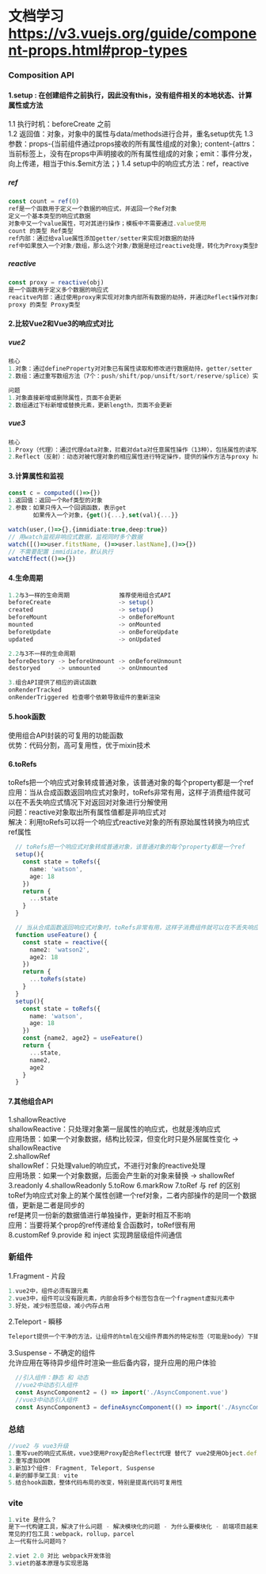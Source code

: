 
# 文档学习 https://v3.vuejs.org/guide/component-props.html#prop-types

### Composition API
#### 1.setup : 在创建组件之前执行，因此没有this，没有组件相关的本地状态、计算属性或方法  
1.1 执行时机：beforeCreate 之前  
1.2 返回值：对象，对象中的属性与data/methods进行合并，重名setup优先
1.3 参数：props-{当前组件通过props接收的所有属性组成的对象}; content-{attrs：当前标签上，没有在props中声明接收的所有属性组成的对象；emit：事件分发，向上传递，相当于this.$emit方法；}
1.4 setup中的响应式方法：ref，reactive
##### ref  
```ts
const count = ref(0)
ref是一个函数用于定义一个数据的响应式，并返回一个Ref对象  
定义一个基本类型的响应式数据  
对象中又一个value属性，可对其进行操作；模板中不需要通过.value使用  
count 的类型 Ref类型
ref内部：通过给value属性添加getter/setter来实现对数据的劫持
ref中如果放入一个对象/数组，那么这个对象/数据是经过reactive处理，转化为Proxy类型的代理对象
```
##### reactive  
```ts
const proxy = reactive(obj)
是一个函数用于定义多个数据的响应式
reacitve内部：通过使用proxy来实现对对象内部所有数据的劫持，并通过Reflect操作对象内部数据
proxy 的类型 Proxy类型
```
#### 2.比较Vue2和Vue3的响应式对比
##### vue2
```ts
核心
1.对象：通过defineProperty对对象已有属性读取和修改进行数据劫持，getter/setter
2.数组：通过重写数组方法（7个：push/shift/pop/unsift/sort/reserve/splice）实现对数组对监听和拦截

问题
1.对象直接新增或删除属性，页面不会更新
2.数组通过下标新增或替换元素，更新length，页面不会更新
```
##### vue3
```ts
核心
1.Proxy（代理）：通过代理data对象，拦截对data对任意属性操作（13种），包括属性的读写/新增/删除等
2.Reflect（反射）：动态对被代理对象的相应属性进行特定操作，提供的操作方法与proxy handlers的方法相同
```
#### 3.计算属性和监视
```ts
const c = computed(()=>{})
1.返回值：返回一个Ref类型的对象
2.参数：如果只传入一个回调函数，表示get 
       如果传入一个对象，{get(){...},set(val){...}}
```
```ts
watch(user,()=>{},{immidiate:true,deep:true})
// 用watch监视非响应式数据，监视同时多个数据
watch([()=>user.fitstName, ()=>user.lastName],()=>{})
// 不需要配置 immidiate，默认执行
watchEffect(()=>{})
```
#### 4.生命周期
```ts
1.2与3一样的生命周期              推荐使用组合式API
beforeCreate                   -> setup()
created                        -> setup()
beforeMount                    -> onBeforeMount
mounted                        -> onMounted
beforeUpdate                   -> onBeforeUpdate
updated                        -> onUpdated

2.2与3不一样的生命周期
beforeDestory -> beforeUnmount -> onBeforeUnmount
destoryed     -> unmounted     -> onUnmounted

3.组合API提供了相应的调试函数
onRenderTracked
onRenderTriggered 检查哪个依赖导致组件的重新渲染
```

#### 5.hook函数
使用组合API封装的可复用的功能函数  
优势：代码分割，高可复用性，优于mixin技术  


#### 6.toRefs
toRefs把一个响应式对象转成普通对象，该普通对象的每个property都是一个ref  
应用：当从合成函数返回响应式对象时，toRefs非常有用，这样子消费组件就可以在不丢失响应式情况下对返回对对象进行分解使用  
问题：reactive对象取出所有属性值都是非响应式对  
解决：利用toRefs可以将一个响应式reactive对象的所有原始属性转换为响应式ref属性   
```ts
  // toRefs把一个响应式对象转成普通对象，该普通对象的每个property都是一个ref  
  setup(){
    const state = toRefs({
      name: 'watson',
      age: 18
    })
    return {
      ...state
    }
  }
```
```ts
  // 当从合成函数返回响应式对象时，toRefs非常有用，这样子消费组件就可以在不丢失响应式情况下对返回对对象进行分解使用 
  function useFeature() {
    const state = reactive({
      name2: 'watson2',
      age2: 18
    })
    return {
      ...toRefs(state)
    }
  }
  setup(){
    const state = toRefs({
      name: 'watson',
      age: 18
    })
    const {name2, age2} = useFeature()
    return {
      ...state,
      name2,
      age2
    }
  }
```

#### 7.其他组合API
1.shallowReactive  
shallowReactive：只处理对象第一层属性的响应式，也就是浅响应式  
应用场景：如果一个对象数据，结构比较深，但变化时只是外层属性变化 -> shallowReactive  
2.shallowRef  
shallowRef：只处理value的响应式，不进行对象的reactive处理  
应用场景：如果一个对象数据，后面会产生新的对象来替换 -> shallowRef  
3.readonly
4.shallowReadonly
5.toRow
6.markRow
7.toRef 与 ref 的区别
toRef为响应式对象上的某个属性创建一个ref对象，二者内部操作的是同一个数据值，更新是二者是同步的  
ref是拷贝一份新的数据值进行单独操作，更新时相互不影响  
应用：当要将某个prop的ref传递给复合函数时，toRef很有用  
8.customRef
9.provide 和 inject
实现跨层级组件间通信  

### 新组件
1.Fragment - 片段  
```ts
1.vue2中，组件必须有跟元素
2.vue3中，组件可以没有跟元素，内部会将多个标签包含在一个fragment虚拟元素中
3.好处，减少标签层级，减小内存占用
```
2.Teleport - 瞬移  
```ts
Teleport提供一个干净的方法，让组件的html在父组件界面外的特定标签（可能是body）下插入显示
```
3.Suspense - 不确定的组件  
允许应用在等待异步组件时渲染一些后备内容，提升应用的用户体验  
```ts
  //引入组件：静态 和 动态
  //vue2中动态引入组件
  const AsyncComponent2 = () => import('./AsyncComponent.vue')
  //vue3中动态引入组件
  const AsyncComponent3 = defineAsyncComponent(() => import('./AsyncComponent.vue'))
```


### 总结
```ts
//vue2 与 vue3升级
1.重写vue的响应式系统，vue3使用Proxy配合Reflect代理 替代了 vue2使用Object.defineProperty方法 实现数据的响应式
2.重写虚拟DOM
3.新加3个组件: Fragment, Teleport, Suspense
4.新的脚手架工具: vite
5.结合hook函数，整体代码布局的改变，特别是提高代码可复用性
```


### vite
```ts
1.vite 是什么？
是下一代构建工具，解决了什么问题 - 解决模块化的问题 - 为什么要模块化 - 前端项目越来越大，代码量越来越多，为了更好的组织项目，为了各成员之间更好的协调，把项目拆成模块化开发，提高效率
常见的打包工具：webpack，rollup，parcel
上一代有什么问题吗？

2.viet 2.0 对比 webpack开发体验
3.viet的基本原理与实现思路
```